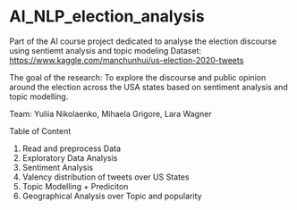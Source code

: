 # AI_NLP_election_analysis
Part of the AI course project dedicated to analyse the election discourse using sentiemt analysis and topic modeling 
Dataset: https://www.kaggle.com/manchunhui/us-election-2020-tweets

The goal of the research: To explore the discourse and public opinion around the election across the USA states based on sentiment analysis and topic modelling.

Team: Yuliia Nikolaenko, Mihaela Grigore, Lara Wagner


Table of Content

1. Read and preprocess Data
2. Exploratory Data Analysis
3. Sentiment Analysis
4. Valency distribution of tweets over US States
5. Topic Modelling + Prediciton
6. Geographical Analysis over Topic and popularity

